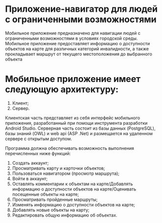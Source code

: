 # Приложение-навигатор для людей с ограниченными возможностями
Мобильное приложение предназначено для навигации людей с ограниченными возможностями в условиях городской среды. Мобильное приложение предоставляет информацию о доступности объектов на карте для различных категорий инвалидности, а также прокладывает маршрут от текущего местоположения до выбранного объекта
# Мобильное приложение имеет следующую архитектуру:
1.	Клиент;
2.	Сервер.

Клиентская часть представляет из себя интерфейс мобильного приложения, разработанный при помощи инструмента разработки Android Studio.
Серверная часть состоит из базы данных (PostgreSQL), базы знаний (OWL) и web api (ASP .Net) и размещается на удаленном сервере с открытым доступом.

Программа должна обеспечивать возможность выполнения перечисленных ниже функций:

1) Создать аккаунт;
2) Просматривать карту и карточки объектов;
3) Пользоваться навигатором (просмотр маршрута);
4) Войти в аккаунт;
5) Оставлять комментарии к объектам на карте/Добавлять информацию о доступности объектов на карте/Оценивать посещенные объекты на карте;
6) Просматривать пройденные маршруты;
7) Изменять информацию о доступности объектов на карте;
8) Добавлять новые объекты на карту;
9) Редактировать общую информацию об объектах.
